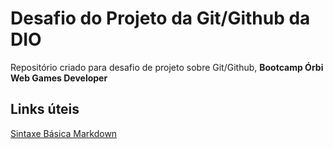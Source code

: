 # Desafio do Projeto da Git/Github da DIO
Repositório criado para desafio de projeto sobre Git/Github, **Bootcamp Órbi Web Games Developer**

## Links úteis
[Sintaxe Básica Markdown](https://www.markdownguide.org/basic-syntax/)
